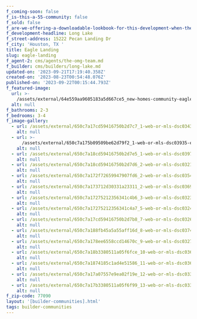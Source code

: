```yaml
---
f_coming-soon: false
f_is-this-a-55-community: false
f_sold: false
f_are-we-offering-a-downloadable-lookbook-for-this-development-when-they-submit-their-contact-info: false
f_development-headline: Long Lake
f_street-address: 15222 Pecan Landing Dr
f_city: 'Houston, TX '
title: Eagle Landing
slug: eagle-landing
f_agent-2: cms/agents/the-omg-team.md
f_builder: cms/builders/long-lake.md
updated-on: '2023-09-21T17:19:40.358Z'
created-on: '2023-08-23T00:54:48.076Z'
published-on: '2023-09-22T00:15:44.793Z'
f_featured-image:
  url: >-
    /assets/external/64e559aa9605183a5d667ce5_new-homes-community-eagle-landing.webp
  alt: null
f_bathrooms: 2-3
f_bedrooms: 3-4
f_image-gallery:
  - url: /assets/external/650c7a17cd59416750b2d7c7_1-web-or-mls-dsc03438-edit.jpg
    alt: null
  - url: >-
      /assets/external/650c7a175b09509be62d79f2_1-web-or-mls-dsc03935-edit-edit.jpg
    alt: null
  - url: /assets/external/650c7a18cd59416750b2d7e5_1-web-or-mls-dsc03970-edit.jpg
    alt: null
  - url: /assets/external/650c7a18cd59416750b2d7d6_2-web-or-mls-dsc03215.jpg
    alt: null
  - url: /assets/external/650c7a172f72659947907fd6_2-web-or-mls-dsc03540.jpg
    alt: null
  - url: /assets/external/650c7a173712d30331a23311_2-web-or-mls-dsc03690-edit.jpg
    alt: null
  - url: /assets/external/650c7a17275212356341c4b6_3-web-or-mls-dsc03230.jpg
    alt: null
  - url: /assets/external/650c7a17275212356341c4a7_5-web-or-mls-dsc03240.jpg
    alt: null
  - url: /assets/external/650c7a17cd59416750b2d7b8_7-web-or-mls-dsc03265.jpg
    alt: null
  - url: /assets/external/650c7a188fb45a5a55aff16d_8-web-or-mls-dsc03748.jpg
    alt: null
  - url: /assets/external/650c7a178ee6558ccd14670c_9-web-or-mls-dsc03273_vs.jpg
    alt: null
  - url: /assets/external/650c7a18b3380511a05f6fce_10-web-or-mls-dsc03603_vs.jpg
    alt: null
  - url: /assets/external/650c7a1874185c1ad4e51586_11-web-or-mls-dsc03640-edit.jpg
    alt: null
  - url: /assets/external/650c7a17a07557e9ea02f19e_12-web-or-mls-dsc03300.jpg
    alt: null
  - url: /assets/external/650c7a17b3380511a05f6f99_13-web-or-mls-dsc03335.jpg
    alt: null
f_zip-code: 77090
layout: '[builder-communities].html'
tags: builder-communities
---
```



